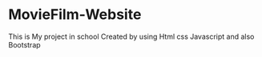 # MovieFilm-Website
This is My project in school Created by using Html css Javascript and also Bootstrap

